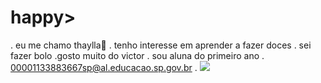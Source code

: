 # happy>
. eu me chamo thaylla🐡
. tenho interesse em aprender a fazer doces
. sei fazer bolo
.gosto muito do victor
. sou aluna do primeiro ano
. 00001133883667sp@al.educacao.sp.gov.br
. ![](https://media1.tenor.com/m/gUUIT73oHrAAAAAC/all-my-monkeys.gif)
